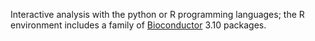 Interactive analysis with the python or R programming languages; the R environment includes a family of [Bioconductor](https://www.bioconductor.org) 3.10 packages.
